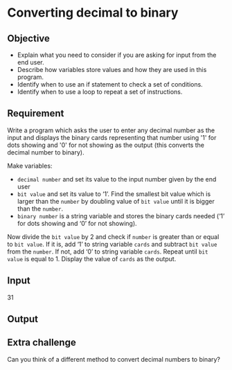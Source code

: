 # Converting decimal to binary 

## Objective

- Explain what you need to consider if you are asking for input from the end user.
- Describe how variables store values and how they are used in this program.
- Identify when to use an if statement to check a set of conditions.
- Identify when to use a loop to repeat a set of instructions.

## Requirement

Write a program which asks the user to enter any decimal number as the input and displays the binary cards representing that number using '1' for dots showing and '0' for not showing as the output (this converts the decimal number to binary).

Make variables:

- `decimal number` and set its value to the input number given by the end user
- `bit value` and set its value to ‘1’.
  Find the smallest bit value which is larger than the `number` by doubling value of `bit value` until it is bigger than the `number`. 
- `binary number` is a string variable and stores the binary cards needed (‘1’ for dots showing and ‘0’ for not showing).

Now divide the `bit value` by 2 and check if `number` is greater than or equal to `bit value`.
If it is, add ‘1’ to string variable `cards` and subtract `bit value` from the `number`.
If not, add ‘0’ to string variable `cards`.
Repeat until `bit value` is equal to 1.
Display the value of `cards` as the output.
 
## Input

31 


## Output



## Extra challenge

Can you think of a different method to convert decimal numbers to binary? 
